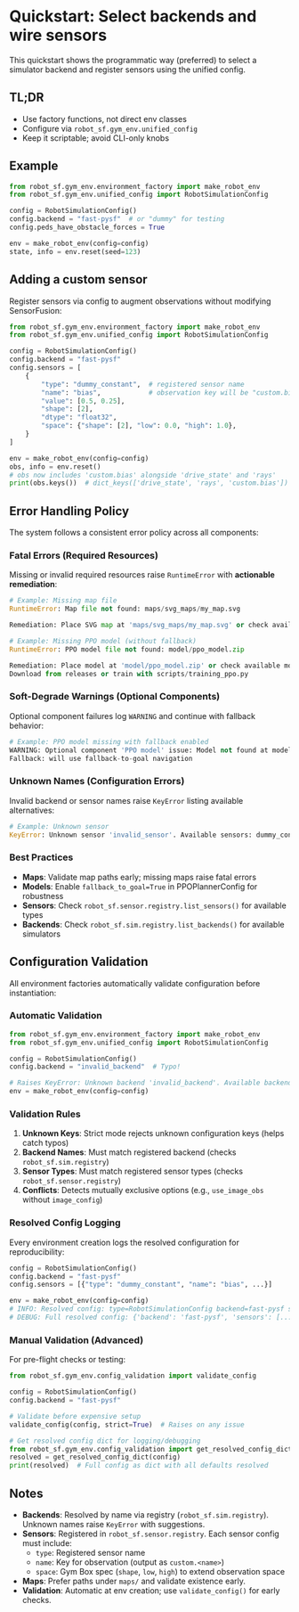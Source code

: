 # Quickstart: Select backends and wire sensors

This quickstart shows the programmatic way (preferred) to select a simulator backend and register sensors using the unified config.

## TL;DR
- Use factory functions, not direct env classes
- Configure via `robot_sf.gym_env.unified_config`
- Keep it scriptable; avoid CLI-only knobs

## Example
```python
from robot_sf.gym_env.environment_factory import make_robot_env
from robot_sf.gym_env.unified_config import RobotSimulationConfig

config = RobotSimulationConfig()
config.backend = "fast-pysf"  # or "dummy" for testing
config.peds_have_obstacle_forces = True

env = make_robot_env(config=config)
state, info = env.reset(seed=123)
```

## Adding a custom sensor

Register sensors via config to augment observations without modifying SensorFusion:

```python
from robot_sf.gym_env.environment_factory import make_robot_env
from robot_sf.gym_env.unified_config import RobotSimulationConfig

config = RobotSimulationConfig()
config.backend = "fast-pysf"
config.sensors = [
    {
        "type": "dummy_constant",  # registered sensor name
        "name": "bias",            # observation key will be "custom.bias"
        "value": [0.5, 0.25],
        "shape": [2],
        "dtype": "float32",
        "space": {"shape": [2], "low": 0.0, "high": 1.0},
    }
]

env = make_robot_env(config=config)
obs, info = env.reset()
# obs now includes 'custom.bias' alongside 'drive_state' and 'rays'
print(obs.keys())  # dict_keys(['drive_state', 'rays', 'custom.bias'])
```

## Error Handling Policy

The system follows a consistent error policy across all components:

### Fatal Errors (Required Resources)
Missing or invalid required resources raise `RuntimeError` with **actionable remediation**:

```python
# Example: Missing map file
RuntimeError: Map file not found: maps/svg_maps/my_map.svg

Remediation: Place SVG map at 'maps/svg_maps/my_map.svg' or check available maps in maps/svg_maps/
```

```python
# Example: Missing PPO model (without fallback)
RuntimeError: PPO model file not found: model/ppo_model.zip

Remediation: Place model at 'model/ppo_model.zip' or check available models in model/ directory.
Download from releases or train with scripts/training_ppo.py
```

### Soft-Degrade Warnings (Optional Components)
Optional component failures log `WARNING` and continue with fallback behavior:

```python
# Example: PPO model missing with fallback enabled
WARNING: Optional component 'PPO model' issue: Model not found at model/ppo_model.zip.
Fallback: will use fallback-to-goal navigation
```

### Unknown Names (Configuration Errors)
Invalid backend or sensor names raise `KeyError` listing available alternatives:

```python
# Example: Unknown sensor
KeyError: Unknown sensor 'invalid_sensor'. Available sensors: dummy_constant, lidar
```

### Best Practices
- **Maps**: Validate map paths early; missing maps raise fatal errors
- **Models**: Enable `fallback_to_goal=True` in PPOPlannerConfig for robustness
- **Sensors**: Check `robot_sf.sensor.registry.list_sensors()` for available types
- **Backends**: Check `robot_sf.sim.registry.list_backends()` for available simulators

## Configuration Validation

All environment factories automatically validate configuration before instantiation:

### Automatic Validation
```python
from robot_sf.gym_env.environment_factory import make_robot_env
from robot_sf.gym_env.unified_config import RobotSimulationConfig

config = RobotSimulationConfig()
config.backend = "invalid_backend"  # Typo!

# Raises KeyError: Unknown backend 'invalid_backend'. Available backends: dummy, fast-pysf
env = make_robot_env(config=config)
```

### Validation Rules
1. **Unknown Keys**: Strict mode rejects unknown configuration keys (helps catch typos)
2. **Backend Names**: Must match registered backend (checks `robot_sf.sim.registry`)
3. **Sensor Types**: Must match registered sensor types (checks `robot_sf.sensor.registry`)
4. **Conflicts**: Detects mutually exclusive options (e.g., `use_image_obs` without `image_config`)

### Resolved Config Logging
Every environment creation logs the resolved configuration for reproducibility:

```python
config = RobotSimulationConfig()
config.backend = "fast-pysf"
config.sensors = [{"type": "dummy_constant", "name": "bias", ...}]

env = make_robot_env(config=config)
# INFO: Resolved config: type=RobotSimulationConfig backend=fast-pysf sensors=1
# DEBUG: Full resolved config: {'backend': 'fast-pysf', 'sensors': [...], ...}
```

### Manual Validation (Advanced)
For pre-flight checks or testing:

```python
from robot_sf.gym_env.config_validation import validate_config

config = RobotSimulationConfig()
config.backend = "fast-pysf"

# Validate before expensive setup
validate_config(config, strict=True)  # Raises on any issue

# Get resolved config dict for logging/debugging
from robot_sf.gym_env.config_validation import get_resolved_config_dict
resolved = get_resolved_config_dict(config)
print(resolved)  # Full config as dict with all defaults resolved
```

## Notes
- **Backends**: Resolved by name via registry (`robot_sf.sim.registry`). Unknown names raise `KeyError` with suggestions.
- **Sensors**: Registered in `robot_sf.sensor.registry`. Each sensor config must include:
  - `type`: Registered sensor name
  - `name`: Key for observation (output as `custom.<name>`)
  - `space`: Gym Box spec (`shape`, `low`, `high`) to extend observation space
- **Maps**: Prefer paths under `maps/` and validate existence early.
- **Validation**: Automatic at env creation; use `validate_config()` for early checks.
